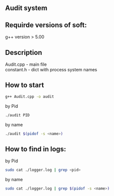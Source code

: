 ## Audit system 

## Requirde versions of soft:
g++ version > 5.00

## Description
Audit.cpp - main file  
constant.h - dict with process system names  

## How to start

```bash
g++ Audit.cpp -o audit  

```
by Pid  

```bash
./audit PID
```
by name  
```bash
./audit $(pidof -s <name>)
```
## How to find in logs:
by Pid  
```bash 
sudo cat ./logger.log | grep <pid>
```
by name 
```bash 
sudo cat ./logger.log | grep $(pidof -s <name>)
```

